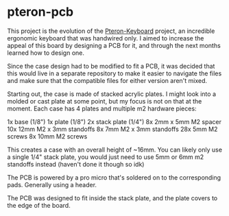 # pteron-pcb
This project is the evolution of the [Pteron-Keyboard](github.com/FSund/pteron-keyboard) project, an incredible ergonomic keyboard that was handwired only.
I aimed to increase the appeal of this board by designing a PCB for it, and through the next months learned how to design one.

Since the case design had to be modified to fit a PCB, it was decided that this would live in a separate repository to make it easier to navigate the files and make sure that the compatible files for either version aren't mixed.

Starting out, the case is made of stacked acrylic plates. I might look into a molded or cast plate at some point, but my focus is not on that at the moment. 
Each case has 4 plates and multiple m2 hardware pieces:

1x base 		(1/8")
1x plate		(1/8")
2x stack plate 	(1/4")
8x 2mm x 5mm M2 spacer
10x 12mm M2 x 3mm standoffs
8x 7mm M2 x 3mm standoffs
28x 5mm M2 screws
8x 10mm M2 screws

This creates a case with an overall height of ~16mm. You can likely only use a single 1/4" stack plate, you would just need to use 5mm or 6mm m2 standoffs instead (haven't done it though so idk)

The PCB is powered by a pro micro that's soldered on to the corresponding pads. Generally using a header. 

The PCB was designed to fit inside the stack plate, and the plate covers to the edge of the board.
